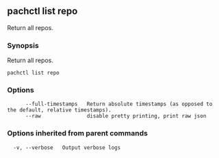 ## pachctl list repo

Return all repos.

### Synopsis


Return all repos.

```
pachctl list repo
```

### Options

```
      --full-timestamps   Return absolute timestamps (as opposed to the default, relative timestamps).
      --raw               disable pretty printing, print raw json
```

### Options inherited from parent commands

```
  -v, --verbose   Output verbose logs
```

